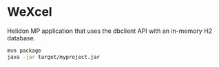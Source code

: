 # WeXcel

Helidon MP application that uses the dbclient API with an in-memory H2 database.

```bash
mvn package
java -jar target/myproject.jar
```
